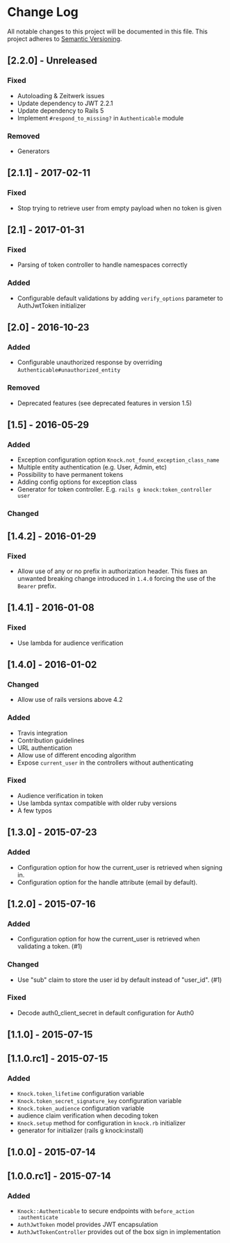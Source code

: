 # Change Log

All notable changes to this project will be documented in this file.
This project adheres to [Semantic Versioning](http://semver.org/).

## [2.2.0] - Unreleased

### Fixed

- Autoloading & Zeitwerk issues
- Update dependency to JWT 2.2.1
- Update dependency to Rails 5
- Implement `#respond_to_missing?` in `Authenticable` module

### Removed

- Generators

## [2.1.1] - 2017-02-11

### Fixed

- Stop trying to retrieve user from empty payload when no token is given

## [2.1] - 2017-01-31

### Fixed

- Parsing of token controller to handle namespaces correctly

### Added

- Configurable default validations by adding `verify_options` parameter to AuthJwtToken initializer

## [2.0] - 2016-10-23

### Added

- Configurable unauthorized response by overriding `Authenticable#unauthorized_entity`

### Removed

- Deprecated features (see deprecated features in version 1.5)

## [1.5] - 2016-05-29

### Added

- Exception configuration option `Knock.not_found_exception_class_name`
- Multiple entity authentication (e.g. User, Admin, etc)
- Possibility to have permanent tokens
- Adding config options for exception class
- Generator for token controller. E.g. `rails g knock:token_controller user`

### Changed


## [1.4.2] - 2016-01-29

### Fixed

- Allow use of any or no prefix in authorization header.
  This fixes an unwanted breaking change introduced in `1.4.0` forcing the use
  of the `Bearer` prefix.

## [1.4.1] - 2016-01-08

### Fixed

- Use lambda for audience verification

## [1.4.0] - 2016-01-02

### Changed

- Allow use of rails versions above 4.2

### Added

- Travis integration
- Contribution guidelines
- URL authentication
- Allow use of different encoding algorithm
- Expose `current_user` in the controllers without authenticating

### Fixed

- Audience verification in token
- Use lambda syntax compatible with older ruby versions
- A few typos

## [1.3.0] - 2015-07-23

### Added

- Configuration option for how the current_user is retrieved when signing in.
- Configuration option for the handle attribute (email by default).

## [1.2.0] - 2015-07-16

### Added

- Configuration option for how the current_user is retrieved when validating
  a token. (#1)

### Changed

- Use "sub" claim to store the user id by default instead of "user_id". (#1)

### Fixed

- Decode auth0_client_secret in default configuration for Auth0

## [1.1.0] - 2015-07-15

## [1.1.0.rc1] - 2015-07-15

### Added

- `Knock.token_lifetime` configuration variable
- `Knock.token_secret_signature_key` configuration variable
- `Knock.token_audience` configuration variable
- audience claim verification when decoding token
- `Knock.setup` method for configuration in `knock.rb` initializer
- generator for initializer (rails g knock:install)

## [1.0.0] - 2015-07-14

## [1.0.0.rc1] - 2015-07-14

### Added

- `Knock::Authenticable` to secure endpoints with `before_action :authenticate`
- `AuthJwtToken` model provides JWT encapsulation
- `AuthJwtTokenController` provides out of the box sign in implementation

